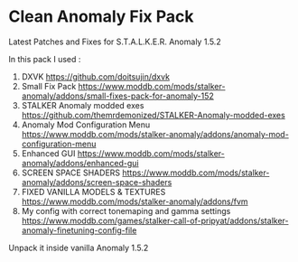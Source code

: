 # Clean Anomaly Fix Pack
Latest Patches and Fixes for S.T.A.L.K.E.R. Anomaly 1.5.2

In this pack I used :

1. DXVK https://github.com/doitsujin/dxvk
2. Small Fix Pack https://www.moddb.com/mods/stalker-anomaly/addons/small-fixes-pack-for-anomaly-152
3. STALKER Anomaly modded exes https://github.com/themrdemonized/STALKER-Anomaly-modded-exes
4. Anomaly Mod Configuration Menu https://www.moddb.com/mods/stalker-anomaly/addons/anomaly-mod-configuration-menu
5. Enhanced GUI https://www.moddb.com/mods/stalker-anomaly/addons/enhanced-gui
6. SCREEN SPACE SHADERS https://www.moddb.com/mods/stalker-anomaly/addons/screen-space-shaders
7. FIXED VANILLA MODELS & TEXTURES https://www.moddb.com/mods/stalker-anomaly/addons/fvm
8. My config with correct tonemaping and gamma settings https://www.moddb.com/games/stalker-call-of-pripyat/addons/stalker-anomaly-finetuning-config-file

Unpack it inside vanilla Anomaly 1.5.2
